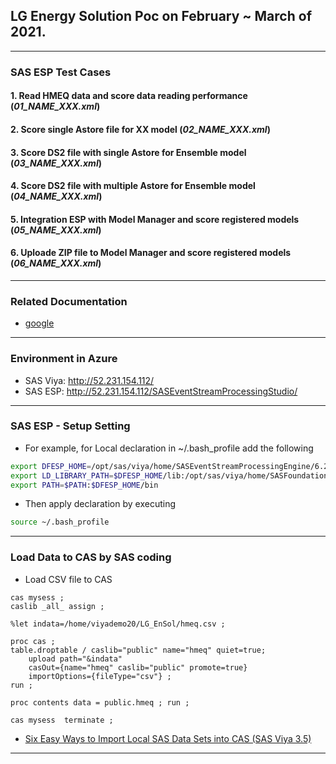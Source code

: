 ## LG Energy Solution Poc on February ~ March of 2021.

---

### SAS ESP Test Cases
#### 1. Read HMEQ data and score data reading performance (_01_NAME_XXX.xml_)
#### 2. Score single Astore file for XX model (_02_NAME_XXX.xml_)
#### 3. Score DS2 file with single Astore for Ensemble model (_03_NAME_XXX.xml_)
#### 4. Score DS2 file with multiple Astore for Ensemble model (_04_NAME_XXX.xml_)
#### 5. Integration ESP with Model Manager and score registered models (_05_NAME_XXX.xml_)
#### 6. Uploade ZIP file to Model Manager and score registered models (_06_NAME_XXX.xml_)

---

### Related Documentation
- [google](https://www.google.com/)

---

### Environment in Azure
- SAS Viya: http://52.231.154.112/
- SAS ESP: http://52.231.154.112/SASEventStreamProcessingStudio/

---

### SAS ESP - Setup Setting
- For example, for Local declaration in ~/.bash_profile add the following
```bash
export DFESP_HOME=/opt/sas/viya/home/SASEventStreamProcessingEngine/6.2
export LD_LIBRARY_PATH=$DFESP_HOME/lib:/opt/sas/viya/home/SASFoundation/sasexe
export PATH=$PATH:$DFESP_HOME/bin
```
- Then apply declaration by executing
```bash
source ~/.bash_profile
```

---

### Load Data to CAS by SAS coding
- Load CSV file to CAS
```sas
cas mysess ;
caslib _all_ assign ;

%let indata=/home/viyademo20/LG_EnSol/hmeq.csv ;

proc cas ;
table.droptable / caslib="public" name="hmeq" quiet=true;
	upload path="&indata"               
	casOut={name="hmeq" caslib="public" promote=true}
	importOptions={fileType="csv"} ; 
run ;

proc contents data = public.hmeq ; run ;

cas mysess  terminate ;
```

- [Six Easy Ways to Import Local SAS Data Sets into CAS (SAS Viya 3.5)](https://communities.sas.com/t5/SAS-Communities-Library/Six-Easy-Ways-to-Import-Local-SAS-Data-Sets-into-CAS-SAS-Viya-3/ta-p/671255)

---
